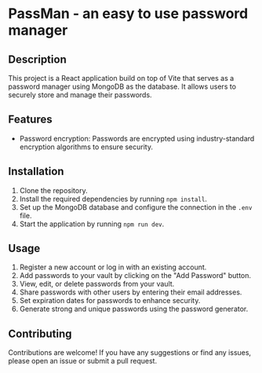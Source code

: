# PassMan - an easy to use password manager

## Description

This project is a React application build on top of Vite that serves as a password manager using MongoDB as the database. It allows users to securely store and manage their passwords.

## Features

- Password encryption: Passwords are encrypted using industry-standard encryption algorithms to ensure security.


## Installation

1. Clone the repository.
2. Install the required dependencies by running `npm install`.
3. Set up the MongoDB database and configure the connection in the `.env` file.
4. Start the application by running `npm run dev`.

## Usage

1. Register a new account or log in with an existing account.
2. Add passwords to your vault by clicking on the "Add Password" button.
3. View, edit, or delete passwords from your vault.
4. Share passwords with other users by entering their email addresses.
5. Set expiration dates for passwords to enhance security.
6. Generate strong and unique passwords using the password generator.

## Contributing

Contributions are welcome! If you have any suggestions or find any issues, please open an issue or submit a pull request.


